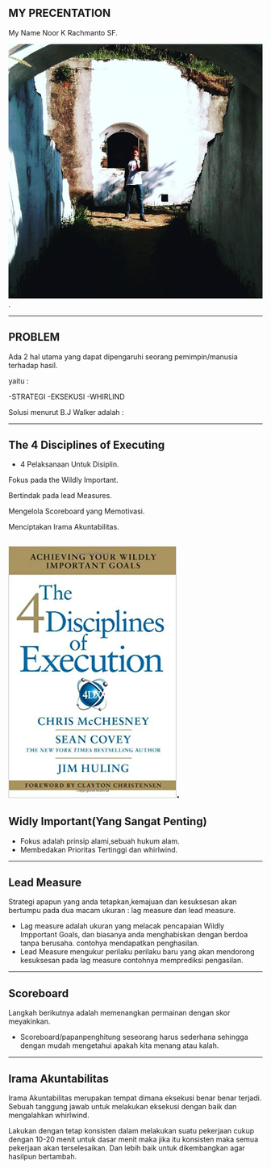  ## MY PRECENTATION
 
 My Name Noor K Rachmanto SF.
 
 ![flux explaned](https://github.com/noorkemal/Presentasi/blob/master/IMG_20170924_182930_076.jpg).
 
---
  ## PROBLEM
 
  Ada 2 hal utama yang dapat dipengaruhi seorang pemimpin/manusia terhadap hasil.
  
  yaitu :
  
  -STRATEGI
  -EKSEKUSI
  -WHIRLIND
  
  Solusi menurut B.J Walker adalah :
  
---
  
 ## The 4 Disciplines of Executing
 
- 4 Pelaksanaan Untuk Disiplin.
 
Fokus pada the Wildly Important.
 
Bertindak pada lead Measures.
 
Mengelola Scoreboard yang Memotivasi.
 
Menciptakan Irama Akuntabilitas.
 
![flux explaned](https://raw.githubusercontent.com/noorkemal/Presentasi/master/51IKxy8mRzL._SX331_BO1%2C204%2C203%2C200_.jpg).
---
 
 ## Widly Important(Yang Sangat Penting)
 
 - Fokus adalah prinsip alami,sebuah hukum alam.
 - Membedakan Prioritas Tertinggi dan whirlwind.
 
---
 
 ## Lead Measure
 
 Strategi apapun yang anda tetapkan,kemajuan dan kesuksesan akan bertumpu pada
 dua macam ukuran : lag measure dan lead measure.
 
 - Lag measure adalah ukuran yang melacak pencapaian Wildly Impportant Goals,
   dan biasanya anda menghabiskan dengan berdoa tanpa berusaha.
   contohya mendapatkan penghasilan.
 - Lead Measure mengukur perilaku perilaku baru yang akan mendorong kesuksesan pada lag measure
   contohnya memprediksi pengasilan.
   
---
 
 ## Scoreboard
 
 Langkah berikutnya adalah memenangkan permainan dengan skor meyakinkan.
 
 - Scoreboard/papanpenghitung seseorang harus sederhana sehingga dengan mudah mengetahui apakah 
   kita menang atau kalah.
   
---
 
 ## Irama Akuntabilitas
 
 Irama Akuntabilitas merupakan tempat dimana eksekusi benar benar terjadi. Sebuah tanggung jawab
 untuk melakukan eksekusi dengan baik dan mengalahkan whirlwind.
 
 Lakukan dengan tetap konsisten dalam melakukan suatu pekerjaan
 cukup dengan 10-20 menit untuk dasar menit maka jika itu konsisten maka semua pekerjaan akan terselesaikan.
 Dan lebih baik untuk dikembangkan agar hasilpun bertambah.
 

